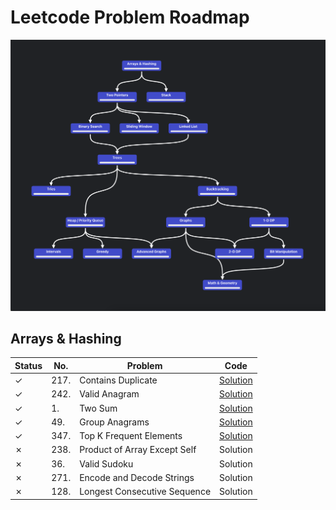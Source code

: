 # Leetcode Problem Roadmap

![Leetcode Roadmap](./assets/roadmap.png)

## Arrays & Hashing

| Status  | No.  | Problem                      | Code                                                        |
| ------- | ---- | ---------------------------- | ----------------------------------------------------------- |
| &check; | 217. | Contains Duplicate           | [Solution](./217.%20Contains%20Duplicate/index.ts)          |
| &check; | 242. | Valid Anagram                | [Solution](./242.%20Valid%20Anagram/index.ts)               |
| &check; | 1.   | Two Sum                      | [Solution](./1.%20Two%20Sum/index.ts)                       |
| &check; | 49.  | Group Anagrams               | [Solution](./49.%20Group%20Anagrams/index.ts)               |
| &check; | 347. | Top K Frequent Elements      | [Solution](./347.%20Top%20K%20Frequent%20Elements/index.ts) |
| &cross; | 238. | Product of Array Except Self | Solution                                                    |
| &cross; | 36.  | Valid Sudoku                 | Solution                                                    |
| &cross; | 271. | Encode and Decode Strings    | Solution                                                    |
| &cross; | 128. | Longest Consecutive Sequence | Solution                                                    |
